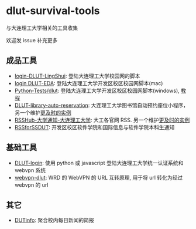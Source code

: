 # dlut-survival-tools
与大连理工大学相关的工具收集

欢迎发 issue 补充更多

## 成品工具
- [login-DLUT-LingShui](https://github.com/YuanyeMa/login-DLUT-LingShui): 登陆大连理工大学校园网的脚本
- [login DLUT-EDA](https://github.com/Augists/dlut-eda-shell-login): 登陆大连理工大学开发区校区校园网脚本(mac)
- [Python-Tests/dlut](https://github.com/DawningW/Python-Tests/tree/master/dlut): 登陆大连理工大学开发区校区校园网脚本(windows), [教程](https://dawncraft.cc/2021/10/%E5%A4%A7%E5%B7%A5%E5%BC%80%E5%8F%91%E5%8C%BA%E6%A0%A1%E5%8C%BA%E6%A0%A1%E5%9B%AD%E7%BD%91%E8%87%AA%E5%8A%A8%E7%99%BB%E5%BD%95/)
- [DLUT-library-auto-reservation](https://github.com/ShuaichiLi/DLUT-library-auto-reservation): 大连理工大学图书馆自动预约座位小程序，另一个维护[更及时的实例](https://github.com/qhy040404/DLUT-library-auto-reservation)
- [RSSHub-大学通知-大连理工大学](https://docs.rsshub.app/university.html#da-lian-li-gong-da-xue): 大工各官网 RSS. 另一个维护[更及时的实例](https://rsshub.beautyyu.one/)
- [RSSforSSDUT](https://github.com/Augists/RSSforSSDUT): 开发区校区软件学院和国际信息与软件学院本科生通知

## 基础工具
- [DLUT-login](https://github.com/BeautyYuYanli/DLUT-login): 使用 python 或 javascript 登陆大连理工大学统一认证系统和 webvpn 系统
- [webvpn-dlut](https://github.com/ESWZY/webvpn-dlut): WRD 的 WebVPN 的 URL 互转原理, 用于将 url 转化为经过 webvpn 的 url

## 其它
- [DUTinfo](https://dutinfo.beautyyu.one/): 聚合校内每日新闻的简报
